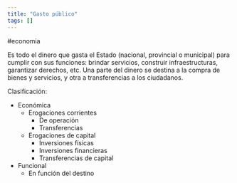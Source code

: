 ```yaml
---
title: "Gasto público"
tags: []
---
```

#economia 

Es todo el dinero que gasta el Estado (nacional, provincial o municipal) para cumplir con sus funciones:
brindar servicios, construir infraestructuras, garantizar derechos, etc.
Una parte del dinero se destina a la compra de bienes y servicios, y otra a transferencias a los ciudadanos.

Clasificación:
- Económica
	- Erogaciones corrientes
		- De operación
		- Transferencias
	- Erogaciones de capital
		- Inversiones físicas
		- Inversiones financieras
		- Transferencias de capital
- Funcional
	- En función del destino